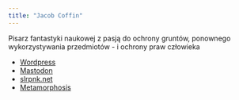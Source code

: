 ```yaml
---
title: "Jacob Coffin"
---
```


Pisarz fantastyki naukowej z pasją do ochrony gruntów, ponownego wykorzystywania przedmiotów - i ochrony praw człowieka

- [Wordpress](https://jacobcoffinwrites.wordpress.com/)
- [Mastodon](https://writing.exchange/@jacobcoffin)
- [slrpnk.net](https://movim.slrpnk.net/blog/jacobcoffinwrites%40slrpnk.net)
- [Metamorphosis](https://magazine.metaphorosis.com/story/2023/the-frozen-generation-jacob-coffin/)
